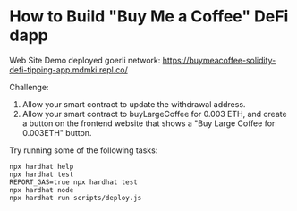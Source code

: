 # How to Build "Buy Me a Coffee" DeFi dapp

Web Site Demo deployed goerli network:
https://buymeacoffee-solidity-defi-tipping-app.mdmki.repl.co/

Challenge:

1. Allow your smart contract to update the withdrawal address.
2. Allow your smart contract to buyLargeCoffee for 0.003 ETH, and create a button on the frontend website that shows a "Buy Large Coffee for 0.003ETH" button.

Try running some of the following tasks:

```shell
npx hardhat help
npx hardhat test
REPORT_GAS=true npx hardhat test
npx hardhat node
npx hardhat run scripts/deploy.js
```
